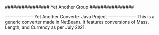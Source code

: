 ################ Yet Another Group ################


-------------- Yet Another Converter Java Project --------------
This is a generic converter made in NetBeans. 
It features conversions of Mass, Length, and Currency as per July 2021.
